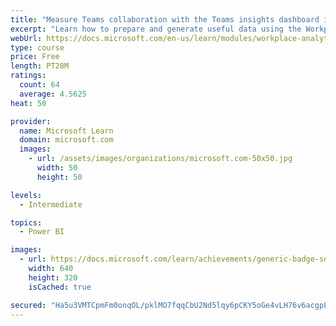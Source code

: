 ```yaml
---
title: "Measure Teams collaboration with the Teams insights dashboard in Workplace Analytics"
excerpt: "Learn how to prepare and generate useful data using the Workplace Analytics Power BI Teams insights dashboard.  Analyze Microsoft Teams adoption trends from the populated reports."
webUrl: https://docs.microsoft.com/en-us/learn/modules/workplace-analytics-teams-insights/
type: course
price: Free
length: PT28M
ratings:
  count: 64
  average: 4.5625
heat: 50

provider:
  name: Microsoft Learn
  domain: microsoft.com
  images:
    - url: /assets/images/organizations/microsoft.com-50x50.jpg
      width: 50
      height: 50

levels:
  - Intermediate

topics:
  - Power BI

images:
  - url: https://docs.microsoft.com/learn/achievements/generic-badge-social.png
    width: 640
    height: 320
    isCached: true

secured: "Ha5u3VMTCpmFm0onqOL/pklMO7fqqCbU2Nd5lqy6pCKY5oGe4vLH76v6acgpLP6+58Iv9P8VSBXfSaetGDGjC5DIgQbqoccbJcwLdkJJy190AqsHfEQ+0uhcn6KqYn0V/a1n/uWZFi5I9LLY/wIb4P+MOhg/ILBDK9lRvb+TUHaZg8hvgcfRWFBXzcj0OsOVwhZ3X3qG6Vg2w1M1MQ9Nw4aA6TPgPUAMIJNhJekn6/6lvOReCOJGfB9MxoJFLOKYw/IfaSM7XgLWrhcrBIrL8Yk8M7jJn+24YY2Rx7K8SBClaYdxxJzCGOYHoQdlcXNxGxSQ0Uw0INlTbu43PFCof4zC4GHIqeyfXKvK0GkWaVDJUi46XfsZggKiwzwvUvbUnmfBAYJ0z+89ej+XkjEnOcj7E38v1VqYR9X3W8u9s+g=;jzNBZoDyLk+McUtdiD1yXA=="
---
```


